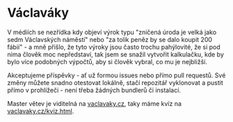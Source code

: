 # Václaváky

V médiích se nezřídka kdy objeví výrok typu "zničená úroda je velká jako sedm Václavských náměstí" nebo "za tolik peněz by se dalo koupit 200 fábií" - a mně přišlo, že tyto výroky jsou často trochu pahýlovité, že si pod nima člověk moc nepředstaví, tak jsem se snažil vytvořit kalkulačku, kde by bylo více podobných výpočtů, aby si člověk vybral, co mu je nejbližší.

Akceptujeme příspěvky - ať už formou issues nebo přímo pull requestů. Své změny můžete snadno otestovat lokálně, stačí repozitář vyklonovat a pustit přímo v prohlížeči - není třeba žádných bundlerů či instalací.

Master větev je viditelná na [vaclavaky.cz](https://vaclavaky.cz), taky máme kvíz na [vaclavaky.cz/kviz.html](https://vaclavaky.cz/kviz.html).
